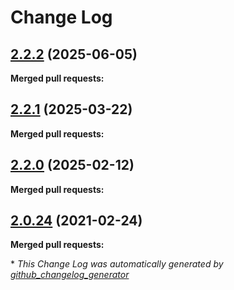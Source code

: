 # Change Log

## [2.2.2](https://github.com/networknt/kafka-sidecar/tree/2.2.2) (2025-06-05)


**Merged pull requests:**




## [2.2.1](https://github.com/networknt/kafka-sidecar/tree/2.2.1) (2025-03-22)


**Merged pull requests:**




## [2.2.0](https://github.com/networknt/kafka-sidecar/tree/2.2.0) (2025-02-12)


**Merged pull requests:**




## [2.0.24](https://github.com/networknt/light-mesh/tree/2.0.24) (2021-02-24)


**Merged pull requests:**


\* *This Change Log was automatically generated by [github_changelog_generator](https://github.com/skywinder/Github-Changelog-Generator)*
